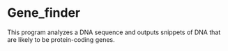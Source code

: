 # Gene_finder
This  program  analyzes a DNA sequence and outputs snippets of DNA that are likely to be protein-coding genes. 

